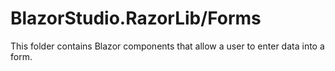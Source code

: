 ﻿# BlazorStudio.RazorLib/Forms

This folder contains Blazor components that allow a user to enter data into a form.